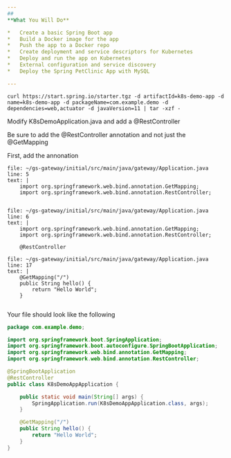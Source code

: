 ```yaml
---
## 
**What You Will Do**

*   Create a basic Spring Boot app
*   Build a Docker image for the app
*   Push the app to a Docker repo
*   Create deployment and service descriptors for Kubernetes
*   Deploy and run the app on Kubernetes
*   External configuration and service discovery
*   Deploy the Spring PetClinic App with MySQL

---
```



```execute-1
curl https://start.spring.io/starter.tgz -d artifactId=k8s-demo-app -d name=k8s-demo-app -d packageName=com.example.demo -d dependencies=web,actuator -d javaVersion=11 | tar -xzf -
```



Modify K8sDemoApplication.java and add a @RestController

Be sure to add the @RestController annotation and not just the @GetMapping


First, add the annonation
```editor:insert-lines-before-line
file: ~/gs-gateway/initial/src/main/java/gateway/Application.java
line: 5
text: |
    import org.springframework.web.bind.annotation.GetMapping;
    import org.springframework.web.bind.annotation.RestController;


```

```editor:insert-lines-before-line
file: ~/gs-gateway/initial/src/main/java/gateway/Application.java
line: 6
text: |
    import org.springframework.web.bind.annotation.GetMapping;
    import org.springframework.web.bind.annotation.RestController;

    @RestController

```

```editor:insert-lines-before-line
file: ~/gs-gateway/initial/src/main/java/gateway/Application.java
line: 17
text: |
    @GetMapping("/")
	public String hello() {
		return "Hello World";
	}
    
```



Your file should look like the following 
```java
package com.example.demo;

import org.springframework.boot.SpringApplication;
import org.springframework.boot.autoconfigure.SpringBootApplication;
import org.springframework.web.bind.annotation.GetMapping;
import org.springframework.web.bind.annotation.RestController;

@SpringBootApplication
@RestController
public class K8sDemoAppApplication {

	public static void main(String[] args) {
		SpringApplication.run(K8sDemoAppApplication.class, args);
	}

	@GetMapping("/")
	public String hello() {
		return "Hello World";
	}
}
```